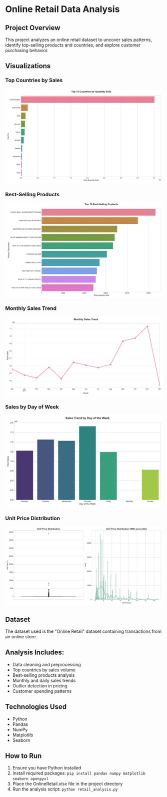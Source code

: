 # Online Retail Data Analysis

## Project Overview
This project analyzes an online retail dataset to uncover sales patterns, identify top-selling products and countries, and explore customer purchasing behavior.

## Visualizations

### Top Countries by Sales
![Top Countries](Figure_1.png)

### Best-Selling Products
![Top Products](Figure_2.png)

### Monthly Sales Trend
![Monthly Sales](Figure_3.png)

### Sales by Day of Week
![Daily Sales](Figure_4.png)

### Unit Price Distribution
![Price Distribution](Figure_5.png)

## Dataset
The dataset used is the "Online Retail" dataset containing transactions from an online store.

## Analysis Includes:
- Data cleaning and preprocessing
- Top countries by sales volume
- Best-selling products analysis
- Monthly and daily sales trends
- Outlier detection in pricing
- Customer spending patterns

## Technologies Used
- Python
- Pandas
- NumPy
- Matplotlib
- Seaborn

## How to Run
1. Ensure you have Python installed
2. Install required packages: `pip install pandas numpy matplotlib seaborn openpyxl`
3. Place the OnlineRetail.xlsx file in the project directory
4. Run the analysis script: `python retail_analysis.py`
